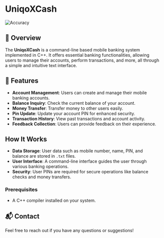 # UniqoXCash

![Accuracy](https://img.shields.io/badge/Accuracy-92%25-blue)

## 📌 Overview

The **UniqoXCash** is a command-line based mobile banking system implemented in C++. It offers essential banking functionalities, allowing users to manage their accounts, perform transactions, and more, all through a simple and intuitive text interface.

## 🚀 Features

- **Account Management**: Users can create and manage their mobile banking accounts.
- **Balance Inquiry**: Check the current balance of your account.
- **Money Transfer**: Transfer money to other users easily.
- **Pin Update**: Update your account PIN for enhanced security.
- **Transaction History**: View past transactions and account activity.
- **Feedback Collection**: Users can provide feedback on their experience.

## How It Works

- **Data Storage**: User data such as mobile number, name, PIN, and balance are stored in `.txt` files.
- **User Interface**: A command-line interface guides the user through various banking operations.
- **Security**: User PINs are required for secure operations like balance checks and money transfers.

### Prerequisites

- A C++ compiler installed on your system.

## 📬 Contact

Feel free to reach out if you have any questions or suggestions!
